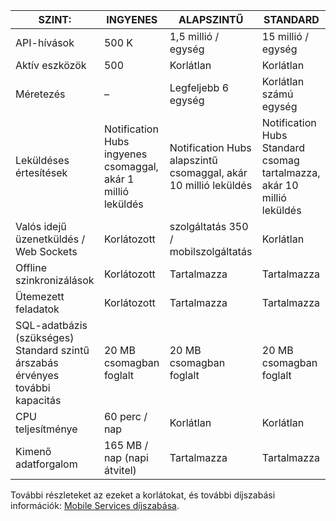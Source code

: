 
| SZINT: | INGYENES | ALAPSZINTŰ | STANDARD |
| --- | --- | --- | --- |
| API-hívások |500 K |1,5 millió / egység |15 millió / egység |
| Aktív eszközök |500 |Korlátlan |Korlátlan |
| Méretezés |– |Legfeljebb 6 egység |Korlátlan számú egység |
| Leküldéses értesítések |Notification Hubs ingyenes csomaggal, akár 1 millió leküldés |Notification Hubs alapszintű csomaggal, akár 10 millió leküldés |Notification Hubs Standard csomag tartalmazza, akár 10 millió leküldés |
| Valós idejű üzenetküldés /<br/>Web Sockets |Korlátozott |szolgáltatás 350 / mobilszolgáltatás |Korlátlan |
| Offline szinkronizálások |Korlátozott |Tartalmazza |Tartalmazza |
| Ütemezett feladatok |Korlátozott |Tartalmazza |Tartalmazza |
| SQL-adatbázis (szükséges) <br/>Standard szintű árszabás érvényes további kapacitás |20 MB csomagban foglalt |20 MB csomagban foglalt |20 MB csomagban foglalt |
| CPU teljesítménye |60 perc / nap |Korlátlan |Korlátlan |
| Kimenő adatforgalom |165 MB / nap (napi átvitel) |Tartalmazza |Tartalmazza |

További részleteket az ezeket a korlátokat, és további díjszabási információk: [Mobile Services díjszabása](https://azure.microsoft.com/pricing/details/mobile-services/). 

